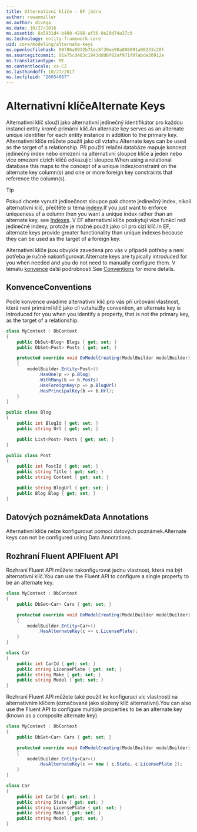 ```yaml
---
title: Alternativní klíče - EF jádra
author: rowanmiller
ms.author: divega
ms.date: 10/27/2016
ms.assetid: 8a5931d4-b480-4298-af36-0e29d74a37c0
ms.technology: entity-framework-core
uid: core/modeling/alternate-keys
ms.openlocfilehash: 09f86a8932b71ec8f30ee90a088091a00233c20f
ms.sourcegitcommit: 01a75cd483c1943ddd6f82af971f07abde20912e
ms.translationtype: MT
ms.contentlocale: cs-CZ
ms.lasthandoff: 10/27/2017
ms.locfileid: "26054067"
---
```

# <a name="alternate-keys"></a><span data-ttu-id="b0e2c-102">Alternativní klíče</span><span class="sxs-lookup"><span data-stu-id="b0e2c-102">Alternate Keys</span></span>

<span data-ttu-id="b0e2c-103">Alternativní klíč slouží jako alternativní jedinečný identifikátor pro každou instanci entity kromě primární klíč.</span><span class="sxs-lookup"><span data-stu-id="b0e2c-103">An alternate key serves as an alternate unique identifier for each entity instance in addition to the primary key.</span></span> <span data-ttu-id="b0e2c-104">Alternativní klíče můžete použít jako cíl vztahu.</span><span class="sxs-lookup"><span data-stu-id="b0e2c-104">Alternate keys can be used as the target of a relationship.</span></span> <span data-ttu-id="b0e2c-105">Při použití relační databáze mapuje koncept jedinečný index nebo omezení na alternativní sloupce klíče a jeden nebo více omezení cizích klíčů odkazující sloupce.</span><span class="sxs-lookup"><span data-stu-id="b0e2c-105">When using a relational database this maps to the concept of a unique index/constraint on the alternate key column(s) and one or more foreign key constraints that reference the column(s).</span></span>

> [!TIP]  
> <span data-ttu-id="b0e2c-106">Pokud chcete vynutit jedinečnost sloupce pak chcete jedinečný index, nikoli alternativní klíč, přečtěte si téma [indexy](indexes.md).</span><span class="sxs-lookup"><span data-stu-id="b0e2c-106">If you just want to enforce uniqueness of a column then you want a unique index rather than an alternate key, see [Indexes](indexes.md).</span></span> <span data-ttu-id="b0e2c-107">V EF alternativní klíče poskytují více funkcí než jedinečné indexy, protože je možné použít jako cíl pro cizí klíč.</span><span class="sxs-lookup"><span data-stu-id="b0e2c-107">In EF, alternate keys provide greater functionality than unique indexes because they can be used as the target of a foreign key.</span></span>

<span data-ttu-id="b0e2c-108">Alternativní klíče jsou obvykle zavedená pro vás v případě potřeby a není potřeba je ručně nakonfigurovat.</span><span class="sxs-lookup"><span data-stu-id="b0e2c-108">Alternate keys are typically introduced for you when needed and you do not need to manually configure them.</span></span> <span data-ttu-id="b0e2c-109">V tématu [konvence](#conventions) další podrobnosti.</span><span class="sxs-lookup"><span data-stu-id="b0e2c-109">See [Conventions](#conventions) for more details.</span></span>

## <a name="conventions"></a><span data-ttu-id="b0e2c-110">Konvence</span><span class="sxs-lookup"><span data-stu-id="b0e2c-110">Conventions</span></span>

<span data-ttu-id="b0e2c-111">Podle konvence uvádíme alternativní klíč pro vás při určování vlastnost, která není primární klíč jako cíl vztahu.</span><span class="sxs-lookup"><span data-stu-id="b0e2c-111">By convention, an alternate key is introduced for you when you identify a property, that is not the primary key, as the target of a relationship.</span></span>

<!-- [!code-csharp[Main](samples/core/Modeling/Conventions/Samples/AlternateKey.cs?highlight=12)] -->
``` csharp
class MyContext : DbContext
{
    public DbSet<Blog> Blogs { get; set; }
    public DbSet<Post> Posts { get; set; }

    protected override void OnModelCreating(ModelBuilder modelBuilder)
    {
        modelBuilder.Entity<Post>()
            .HasOne(p => p.Blog)
            .WithMany(b => b.Posts)
            .HasForeignKey(p => p.BlogUrl)
            .HasPrincipalKey(b => b.Url);
    }
}

public class Blog
{
    public int BlogId { get; set; }
    public string Url { get; set; }

    public List<Post> Posts { get; set; }
}

public class Post
{
    public int PostId { get; set; }
    public string Title { get; set; }
    public string Content { get; set; }

    public string BlogUrl { get; set; }
    public Blog Blog { get; set; }
}
```

## <a name="data-annotations"></a><span data-ttu-id="b0e2c-112">Datových poznámek</span><span class="sxs-lookup"><span data-stu-id="b0e2c-112">Data Annotations</span></span>

<span data-ttu-id="b0e2c-113">Alternativní klíče nelze konfigurovat pomocí datových poznámek.</span><span class="sxs-lookup"><span data-stu-id="b0e2c-113">Alternate keys can not be configured using Data Annotations.</span></span>

## <a name="fluent-api"></a><span data-ttu-id="b0e2c-114">Rozhraní Fluent API</span><span class="sxs-lookup"><span data-stu-id="b0e2c-114">Fluent API</span></span>

<span data-ttu-id="b0e2c-115">Rozhraní Fluent API můžete nakonfigurovat jednu vlastnost, která má být alternativní klíč.</span><span class="sxs-lookup"><span data-stu-id="b0e2c-115">You can use the Fluent API to configure a single property to be an alternate key.</span></span>

<!-- [!code-csharp[Main](samples/core/Modeling/FluentAPI/Samples/AlternateKeySingle.cs?highlight=7,8)] -->
``` csharp
class MyContext : DbContext
{
    public DbSet<Car> Cars { get; set; }

    protected override void OnModelCreating(ModelBuilder modelBuilder)
    {
        modelBuilder.Entity<Car>()
            .HasAlternateKey(c => c.LicensePlate);
    }
}

class Car
{
    public int CarId { get; set; }
    public string LicensePlate { get; set; }
    public string Make { get; set; }
    public string Model { get; set; }
}
```

<span data-ttu-id="b0e2c-116">Rozhraní Fluent API můžete také použít ke konfiguraci víc vlastností na alternativním klíčem (označované jako složený klíč alternativní).</span><span class="sxs-lookup"><span data-stu-id="b0e2c-116">You can also use the Fluent API to configure multiple properties to be an alternate key (known as a composite alternate key).</span></span>

<!-- [!code-csharp[Main](samples/core/Modeling/FluentAPI/Samples/AlternateKeyComposite.cs?highlight=7,8)] -->
``` csharp
class MyContext : DbContext
{
    public DbSet<Car> Cars { get; set; }

    protected override void OnModelCreating(ModelBuilder modelBuilder)
    {
        modelBuilder.Entity<Car>()
            .HasAlternateKey(c => new { c.State, c.LicensePlate });
    }
}

class Car
{
    public int CarId { get; set; }
    public string State { get; set; }
    public string LicensePlate { get; set; }
    public string Make { get; set; }
    public string Model { get; set; }
}
```
